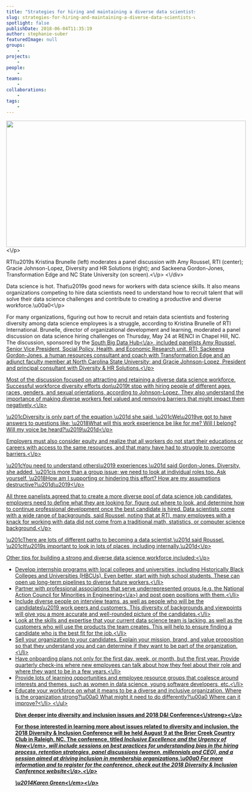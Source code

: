 ```yaml
---
title: "Strategies for hiring and maintaining a diverse data scientists workforce"
slug: strategies-for-hiring-and-maintaining-a-diverse-data-scientists-workforce
spotlight: false
publishDate: 2018-06-04T11:35:19
author: stephanie-suber
featuredImage: null
groups:
    - 
projects:
    - 
people:
    - 
teams: 
    - 
collaborations:
    - 
tags:
    - 
---
```

<div id="attachment_17533" class="wp-caption aligncenter" style="width: 640px"><img class="size-large wp-image-17533" src="http:\/\/renci.org\/wp-content\/uploads\/2018\/06\/IMG_1356-1024x539.jpg" alt="" width="640" height="337" srcset="https:\/\/renci.org\/wp-content\/uploads\/2018\/06\/IMG_1356-1024x539.jpg 1024w, https:\/\/renci.org\/wp-content\/uploads\/2018\/06\/IMG_1356-300x158.jpg 300w, https:\/\/renci.org\/wp-content\/uploads\/2018\/06\/IMG_1356-768x404.jpg 768w, https:\/\/renci.org\/wp-content\/uploads\/2018\/06\/IMG_1356-640x337.jpg 640w" sizes="(max-width: 640px) 100vw, 640px" \/><\/p>
<p class="wp-caption-text">RTI\u2019s Kristina Brunelle (left) moderates a panel discussion with Amy Roussel, RTI (center); Gracie Johnson-Lopez, Diversity and HR Solutions (right); and Sackeena Gordon-Jones, Transformation Edge and NC State University (on screen).<\/p>
<\/div>
<p>Data science is hot. That\u2019s good news for workers with data science skills. It also means organizations competing to hire data scientists need to understand how to recruit talent that will solve their data science challenges and contribute to creating a productive and diverse workforce.\u00a0<!--more--><\/p>
<p>For many organizations, figuring out how to recruit and retain data scientists and fostering diversity among data science employees is a struggle, according to Kristina Brunelle of RTI International. Brunelle, director of organizational development and learning, moderated a panel discussion on data science hiring challenges on Thursday, May 24 at RENCI in Chapel Hill, NC. The discussion, sponsored by the <a href="https:\/\/southbigdatahub.org\/">South Big Data Hub<\/a>, included panelists Amy Roussel, Senior Vice President, Social Policy, Health, and Economic Research unit, RTI; Sackeena Gordon-Jones, a human resources consultant and coach with Transformation Edge and an adjunct faculty member at North Carolina State University; and Gracie Johnson-Lopez, President and principal consultant with Diversity &amp; HR Solutions.<\/p>
<p>Most of the discussion focused on attracting and retaining a diverse data science workforce. Successful workforce diversity efforts don\u2019t stop with hiring people of different ages, races, genders, and sexual orientations, according to Johnson-Lopez. They also understand the importance of making diverse workers feel valued and removing barriers that might impact them negatively.<\/p>
<p>\u201cDiversity is only part of the equation,\u201d she said. \u201cWe\u2019ve got to have answers to questions like: \u2018What will this work experience be like for me? Will I belong? Will my voice be heard?\u2019\u201d<\/p>
<p>Employers must also consider equity and realize that all workers do not start their educations or careers with access to the same resources, and that many have had to struggle to overcome barriers.<\/p>
<p>\u201cYou need to understand others\u2019 experiences,\u201d said Gordon-Jones. Diversity, she added, \u201cis more than a group issue; we need to look at individual roles too. Ask yourself, \u2018How am I supporting or hindering this effort? How are my assumptions destructive?\u201d\u2019<\/p>
<p>All three panelists agreed that to create a more diverse pool of data science job candidates, employers need to define what they are looking for, figure out where to look, and determine how to continue professional development once the best candidate is hired. Data scientists come with a wide range of backgrounds, said Roussel, noting that at RTI, many employees with a knack for working with data did not come from a traditional math, statistics, or computer science background.<\/p>
<p>\u201cThere are lots of different paths to becoming a data scientist,\u201d said Roussel. \u201cIt\u2019s important to look in lots of places, including internally.\u201d<\/p>
<p>Other tips for building a strong and diverse data science workforce included:<\/p>
<ul>
<li>Develop internship programs with local colleges and universities, including Historically Black Colleges and Universities (HBCUs). Even better, start with high school students. These can open up long-term pipelines to diverse future workers.<\/li>
<li>Partner with professional associations that serve underrepresented groups (e.g. the <a href="http:\/\/www.nacme.org\/about-us">National Action Council for Minorities in Engineering<\/a>) and post open positions with them.<\/li>
<li>Include diverse people on interview teams, as well as people who will be the candidates\u2019 work peers and customers. This diversity of backgrounds and viewpoints will give you a more accurate and well-rounded picture of the candidates.<\/li>
<li>Look at the skills and expertise that your current data science team is lacking, as well as the customers who will use the products the team creates. This will help to ensure finding a candidate who is the best fit for the job.<\/li>
<li>Sell your organization to your candidates. Explain your mission, brand, and value proposition so that they understand you and can determine if they want to be part of the organization.<\/li>
<li>Have onboarding plans not only for the first day, week, or month, but the first year. Provide quarterly check-ins where new employees can talk about how they feel about their role and where they want to be in a few years.<\/li>
<li>Provide lots of learning opportunities and employee resource groups that coalesce around interests and themes, such as women in data science, young software developers, etc.<\/li>
<li>Educate your workforce on what it means to be a diverse and inclusive organization. Where is the organization strong?\u00a0 What might it need to do differently?\u00a0 Where can it improve?<\/li>
<\/ul>
<p><strong>Dive deeper into diversity and inclusion issues and 2018 D&amp;I Conference<\/strong><\/p>
<p>For those interested in learning more about issues related to diversity and inclusion, the 2018 Diversity &amp; Inclusion Conference will be held August 9 at the Brier Creek Country Club in Raleigh, NC. The conference, titled <em>Inclusive Excellence and the Urgency of Now<\/em>, will include sessions on best practices for understanding bias in the hiring process, retention strategies, panel discussions (women, millennials and CEO), and a session aimed at driving inclusion in membership organizations.\u00a0 For more information and to register for the conference, check out the <a href="https:\/\/diversityhrsolutions.com\/inclusive-excellence-conference\/#speakers">2018 Diversity &amp; Inclusion Conference website<\/a>.<\/p>
<p><em>\u2014Karen Green<\/em><\/p>
<!-- AddThis Advanced Settings generic via filter on the_content --><!-- AddThis Share Buttons generic via filter on the_content -->
